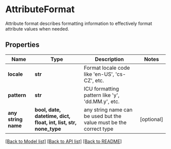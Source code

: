 # AttributeFormat

Attribute format describes formatting information to effectively format attribute values when needed.

## Properties
Name | Type | Description | Notes
------------ | ------------- | ------------- | -------------
**locale** | **str** | Format locale code like &#39;en-US&#39;, &#39;cs-CZ&#39;, etc. | 
**pattern** | **str** | ICU formatting pattern like &#39;y&#39;, &#39;dd.MM.y&#39;, etc. | 
**any string name** | **bool, date, datetime, dict, float, int, list, str, none_type** | any string name can be used but the value must be the correct type | [optional]

[[Back to Model list]](../README.md#documentation-for-models) [[Back to API list]](../README.md#documentation-for-api-endpoints) [[Back to README]](../README.md)


